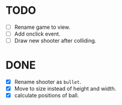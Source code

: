 # TODO

- [ ] Rename game to view.
- [ ] Add onclick event.
- [ ] Draw new shooter after colliding.

# DONE

- [x] Rename shooter as `bullet`.
- [x] Move to size instead of height and width.
- [x] calculate positions of ball.
